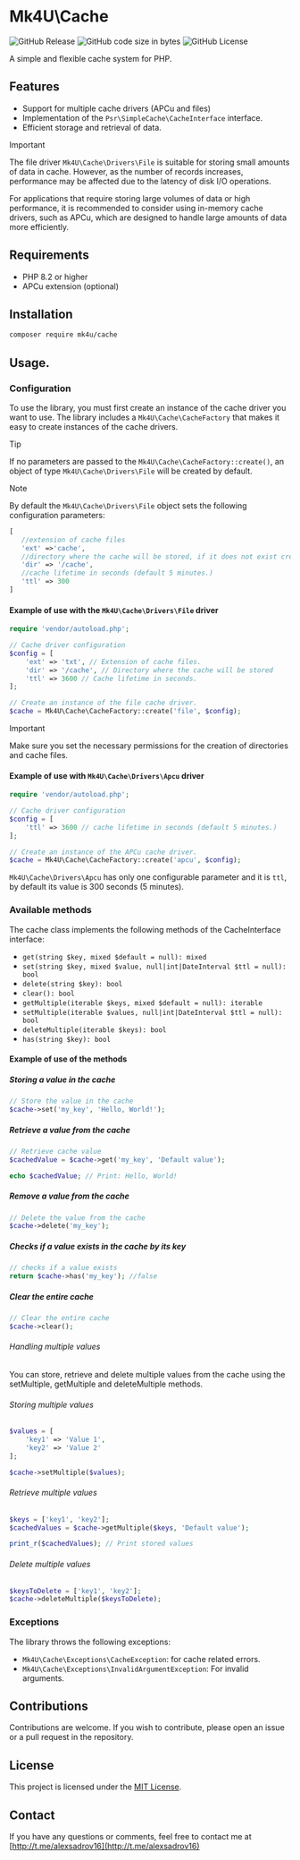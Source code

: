# Mk4U\Cache

![GitHub Release](https://img.shields.io/github/v/release/alexsandrov16/cache?include_prereleases&style=flat-square&color=blue)
![GitHub code size in bytes](https://img.shields.io/github/languages/code-size/alexsandrov16/cache?style=flat-square)
![GitHub License](https://img.shields.io/github/license/alexsandrov16/cache?style=flat-square)

A simple and flexible cache system for PHP.

## Features
* Support for multiple cache drivers (APCu and files)
* Implementation of the `Psr\SimpleCache\CacheInterface` interface.
* Efficient storage and retrieval of data.

> [!IMPORTANT]
> The file driver `Mk4U\Cache\Drivers\File` is suitable for storing small amounts of data in cache. However, as the number of records increases, performance may be affected due to the latency of disk I/O operations.
> 
> For applications that require storing large volumes of data or high performance, it is recommended to consider using in-memory cache drivers, such as APCu, <!--Redis, or Memcached,--> which are designed to handle large amounts of data more efficiently.

## Requirements
* PHP 8.2 or higher
* APCu extension (optional)

## Installation
```bash
composer require mk4u/cache
```

## Usage.

### Configuration
To use the library, you must first create an instance of the cache driver you want to use. The library includes a `Mk4U\Cache\CacheFactory` that makes it easy to create instances of the cache drivers.

> [!TIP]
> If no parameters are passed to the `Mk4U\Cache\CacheFactory::create()`, an object of type `Mk4U\Cache\Drivers\File` will be created by default.

> [!NOTE]
> By default the `Mk4U\Cache\Drivers\File` object sets the following configuration parameters:
>
> ```php
> [
>    //extension of cache files
>    'ext' =>'cache',
>    //directory where the cache will be stored, if it does not exist create it.
>    'dir' => '/cache',
>    //cache lifetime in seconds (default 5 minutes.)
>    'ttl' => 300
> ]
> ```

#### Example of use with the `Mk4U\Cache\Drivers\File` driver
```php
require 'vendor/autoload.php';

// Cache driver configuration
$config = [
    'ext' => 'txt', // Extension of cache files.
    'dir' => '/cache', // Directory where the cache will be stored
    'ttl' => 3600 // Cache lifetime in seconds.
];

// Create an instance of the file cache driver.
$cache = Mk4U\Cache\CacheFactory::create('file', $config);
```
> [!IMPORTANT]
> Make sure you set the necessary permissions for the creation of directories and cache files. 

#### Example of use with `Mk4U\Cache\Drivers\Apcu` driver
```php
require 'vendor/autoload.php';

// Cache driver configuration
$config = [
    'ttl' => 3600 // cache lifetime in seconds (default 5 minutes.)
];

// Create an instance of the APCu cache driver.
$cache = Mk4U\Cache\CacheFactory::create('apcu', $config);
```
`Mk4U\Cache\Drivers\Apcu` has only one configurable parameter and it is `ttl`, by default its value is 300 seconds (5 minutes).


### Available methods
The cache class implements the following methods of the CacheInterface interface:

* `get(string $key, mixed $default = null): mixed`
* `set(string $key, mixed $value, null|int|DateInterval $ttl = null): bool`
* `delete(string $key): bool`
* `clear(): bool`
* `getMultiple(iterable $keys, mixed $default = null): iterable`
* `setMultiple(iterable $values, null|int|DateInterval $ttl = null): bool`
* `deleteMultiple(iterable $keys): bool`
* `has(string $key): bool`

#### Example of use of the methods

##### Storing a value in the cache
```php
// Store the value in the cache
$cache->set('my_key', 'Hello, World!');
```

##### Retrieve a value from the cache
```php
// Retrieve cache value
$cachedValue = $cache->get('my_key', 'Default value');

echo $cachedValue; // Print: Hello, World!
```

##### Remove a value from the cache
```php
// Delete the value from the cache
$cache->delete('my_key');
```

##### Checks if a value exists in the cache by its key
```php
// checks if a value exists
return $cache->has('my_key'); //false
```

##### Clear the entire cache
```php
// Clear the entire cache
$cache->clear();
```

###### Handling multiple values

You can store, retrieve and delete multiple values from the cache using the setMultiple, getMultiple and deleteMultiple methods.

###### Storing multiple values
```php
$values = [
    'key1' => 'Value 1',
    'key2' => 'Value 2'
];

$cache->setMultiple($values);
```

###### Retrieve multiple values
```php
$keys = ['key1', 'key2'];
$cachedValues = $cache->getMultiple($keys, 'Default value');

print_r($cachedValues); // Print stored values
```

###### Delete multiple values
```php
$keysToDelete = ['key1', 'key2'];
$cache->deleteMultiple($keysToDelete);
```

### Exceptions
The library throws the following exceptions:
* `Mk4U\Cache\Exceptions\CacheException`: for cache related errors.
* `Mk4U\Cache\Exceptions\InvalidArgumentException`: For invalid arguments.

## Contributions
Contributions are welcome. If you wish to contribute, please open an issue or a pull request in the repository.

## License
This project is licensed under the [MIT License](https://github.com/alexsandrov16/cache?tab=MIT-1-ov-file).

## Contact
If you have any questions or comments, feel free to contact me at [http://t.me/alexsadrov16](http://t.me/alexsadrov16)

